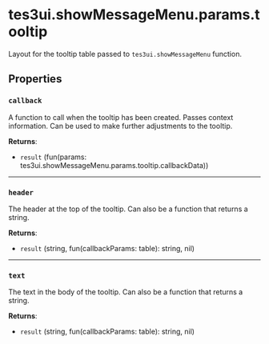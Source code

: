 # tes3ui.showMessageMenu.params.tooltip
<div class="search_terms" style="display: none">tes3ui.showmessagemenu.params.tooltip, .showmessagemenu.params.tooltip</div>

<!---
	This file is autogenerated. Do not edit this file manually. Your changes will be ignored.
	More information: https://github.com/MWSE/MWSE/tree/master/docs
-->

Layout for the tooltip table passed to `tes3ui.showMessageMenu` function.

## Properties

### `callback`
<div class="search_terms" style="display: none">callback</div>

A function to call when the tooltip has been created. Passes context information. Can be used to make further adjustments to the tooltip.

**Returns**:

* `result` (fun(params: tes3ui.showMessageMenu.params.tooltip.callbackData))

***

### `header`
<div class="search_terms" style="display: none">header</div>

The header at the top of the tooltip. Can also be a function that returns a string.

**Returns**:

* `result` (string, fun(callbackParams: table): string, nil)

***

### `text`
<div class="search_terms" style="display: none">text</div>

The text in the body of the tooltip. Can also be a function that returns a string.

**Returns**:

* `result` (string, fun(callbackParams: table): string, nil)

